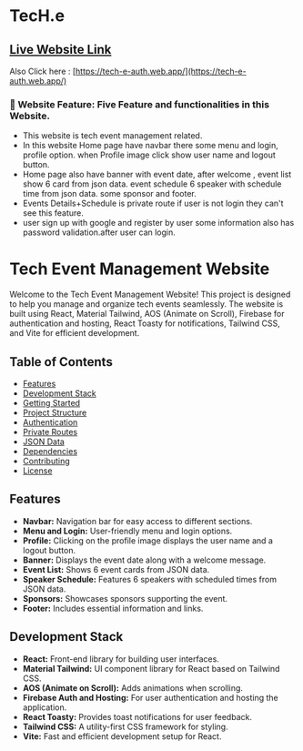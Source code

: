 # TecH.e

## [ Live Website Link](https://tech-e-auth.web.app/)

Also Click here : [https://tech-e-auth.web.app/](https://tech-e-auth.web.app/)

### 🧮 Website Feature: Five Feature and functionalities in this Website.

- This website is tech event management related.
- In this website Home page have navbar there some menu and login, profile option. when Profile image click show user name and logout button.
- Home page also have banner with event date, after welcome , event list show 6 card from json data. event schedule 6 speaker with schedule time from json data. some sponsor and footer.
- Events Details+Schedule is private route if user is not login they can't see this feature.
- user sign up with google and register by user some information also has password validation.after user can login.



# Tech Event Management Website

Welcome to the Tech Event Management Website! This project is designed to help you manage and organize tech events seamlessly. The website is built using React, Material Tailwind, AOS (Animate on Scroll), Firebase for authentication and hosting, React Toasty for notifications, Tailwind CSS, and Vite for efficient development.

## Table of Contents

- [Features](#features)
- [Development Stack](#development-stack)
- [Getting Started](#getting-started)
- [Project Structure](#project-structure)
- [Authentication](#authentication)
- [Private Routes](#private-routes)
- [JSON Data](#json-data)
- [Dependencies](#dependencies)
- [Contributing](#contributing)
- [License](#license)

## Features

- **Navbar:** Navigation bar for easy access to different sections.
- **Menu and Login:** User-friendly menu and login options.
- **Profile:** Clicking on the profile image displays the user name and a logout button.
- **Banner:** Displays the event date along with a welcome message.
- **Event List:** Shows 6 event cards from JSON data.
- **Speaker Schedule:** Features 6 speakers with scheduled times from JSON data.
- **Sponsors:** Showcases sponsors supporting the event.
- **Footer:** Includes essential information and links.

## Development Stack

- **React:** Front-end library for building user interfaces.
- **Material Tailwind:** UI component library for React based on Tailwind CSS.
- **AOS (Animate on Scroll):** Adds animations when scrolling.
- **Firebase Auth and Hosting:** For user authentication and hosting the application.
- **React Toasty:** Provides toast notifications for user feedback.
- **Tailwind CSS:** A utility-first CSS framework for styling.
- **Vite:** Fast and efficient development setup for React.

